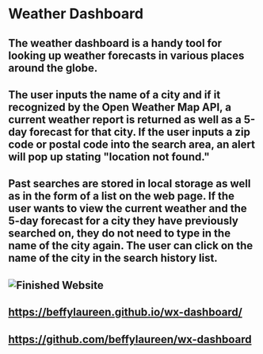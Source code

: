 # Weather Dashboard

## The weather dashboard is a handy tool for looking up weather forecasts in various places around the globe.

## The user inputs the name of a city and if it recognized by the Open Weather Map API, a current weather report is returned as well as a 5-day forecast for that city.  If the user inputs a zip code or postal code into the search area, an alert will pop up stating "location not found."

## Past searches are stored in local storage as well as in the form of a list on the web page.  If the user wants to view the current weather and the 5-day forecast for a city they have previously searched on, they do not need to type in the name of the city again.  The user can click on the name of the city in the search history list.

## <img src="" alt = "Finished Website" />

## https://beffylaureen.github.io/wx-dashboard/
## https://github.com/beffylaureen/wx-dashboard